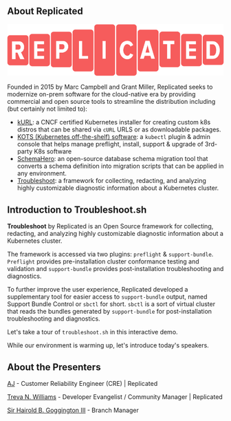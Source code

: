 ## About Replicated
![replicated logo](../../assets/replicated-logo-red.png)

Founded in 2015 by Marc Campbell and Grant Miller, Replicated seeks to modernize on-prem software for the cloud-native era by providing commercial and open source tools to streamline the distribution including (but certainly not limited to):

- [kURL](http://kurl.sh/): a CNCF certified Kubernetes installer for creating custom k8s distros that can be shared via `cURL` URLS or as downloadable packages. 
- [KOTS (Kubernetes off-the-shelf) software](https://kots.io/): a `kubectl` plugin & admin console that helps manage preflight, install, support & upgrade of 3rd-party K8s software
- [SchemaHero](https://schemahero.io): an open-source database schema migration tool that converts a schema definition into migration scripts that can be applied in any environment. 
- [Troubleshoot](http://troubleshoot.sh/): a framework for collecting, redacting, and analyzing highly customizable diagnostic information about a Kubernetes cluster.

## Introduction to Troubleshoot.sh

**Troubleshoot** by Replicated is an Open Source framework for collecting, redacting, and analyzing highly customizable diagnostic information about a Kubernetes cluster. 

The framework is accessed via two plugins: `preflight` & `support-bundle`. `Preflight` provides pre-installation cluster conformance testing and validation and `support-bundle` provides post-installation troubleshooting and diagnostics.

To further improve the user experience, Replicated developed a supplementary tool for easier access to `support-bundle` output, named Support Bundle Control or `sbctl` for short. `sbctl` is a sort of virtual cluster that reads the bundles generated by `support-bundle` for post-installation troubleshooting and diagnostics.

Let's take a tour of `troubleshoot.sh` in this interactive demo. 

While our environment is warming up, let's introduce today's speakers.

## About the Presenters

[AJ](https://github.com/aj-jester) - Customer Reliability Engineer (CRE) | Replicated

[Treva N. Williams](https://github/OGtrilliams) - Developer Evangelist / Community Manager | Replicated

[Sir Hairold B. Goggington III](https://twitter.com/sirhairold) - Branch Manager 

